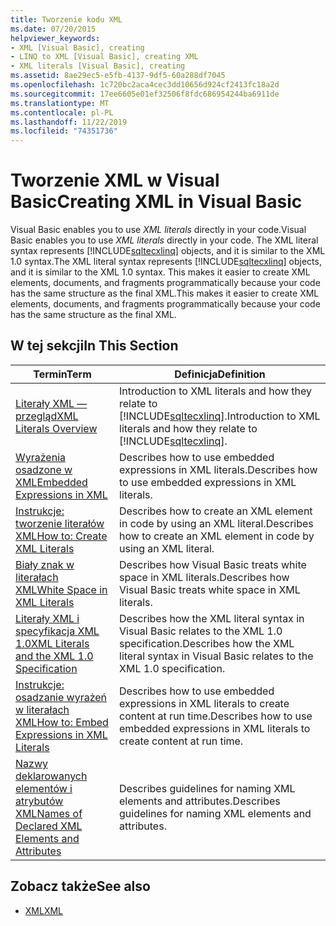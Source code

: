 ```yaml
---
title: Tworzenie kodu XML
ms.date: 07/20/2015
helpviewer_keywords:
- XML [Visual Basic], creating
- LINQ to XML [Visual Basic], creating XML
- XML literals [Visual Basic], creating
ms.assetid: 8ae29ec5-e5fb-4137-9df5-60a288df7045
ms.openlocfilehash: 1c720bc2aca4cec3dd10656d924cf2413fc18a2d
ms.sourcegitcommit: 17ee6605e01ef32506f8fdc686954244ba6911de
ms.translationtype: MT
ms.contentlocale: pl-PL
ms.lasthandoff: 11/22/2019
ms.locfileid: "74351736"
---
```

# <a name="creating-xml-in-visual-basic"></a><span data-ttu-id="d4d8f-102">Tworzenie XML w Visual Basic</span><span class="sxs-lookup"><span data-stu-id="d4d8f-102">Creating XML in Visual Basic</span></span>
<span data-ttu-id="d4d8f-103">Visual Basic enables you to use *XML literals* directly in your code.</span><span class="sxs-lookup"><span data-stu-id="d4d8f-103">Visual Basic enables you to use *XML literals* directly in your code.</span></span> <span data-ttu-id="d4d8f-104">The XML literal syntax represents [!INCLUDE[sqltecxlinq](~/includes/sqltecxlinq-md.md)] objects, and it is similar to the XML 1.0 syntax.</span><span class="sxs-lookup"><span data-stu-id="d4d8f-104">The XML literal syntax represents [!INCLUDE[sqltecxlinq](~/includes/sqltecxlinq-md.md)] objects, and it is similar to the XML 1.0 syntax.</span></span> <span data-ttu-id="d4d8f-105">This makes it easier to create XML elements, documents, and fragments programmatically because your code has the same structure as the final XML.</span><span class="sxs-lookup"><span data-stu-id="d4d8f-105">This makes it easier to create XML elements, documents, and fragments programmatically because your code has the same structure as the final XML.</span></span>  
  
## <a name="in-this-section"></a><span data-ttu-id="d4d8f-106">W tej sekcji</span><span class="sxs-lookup"><span data-stu-id="d4d8f-106">In This Section</span></span>  
  
|<span data-ttu-id="d4d8f-107">Termin</span><span class="sxs-lookup"><span data-stu-id="d4d8f-107">Term</span></span>|<span data-ttu-id="d4d8f-108">Definicja</span><span class="sxs-lookup"><span data-stu-id="d4d8f-108">Definition</span></span>|  
|---|---|  
|[<span data-ttu-id="d4d8f-109">Literały XML — przegląd</span><span class="sxs-lookup"><span data-stu-id="d4d8f-109">XML Literals Overview</span></span>](../../../../visual-basic/programming-guide/language-features/xml/xml-literals-overview.md)|<span data-ttu-id="d4d8f-110">Introduction to XML literals and how they relate to [!INCLUDE[sqltecxlinq](~/includes/sqltecxlinq-md.md)].</span><span class="sxs-lookup"><span data-stu-id="d4d8f-110">Introduction to XML literals and how they relate to [!INCLUDE[sqltecxlinq](~/includes/sqltecxlinq-md.md)].</span></span>|  
|[<span data-ttu-id="d4d8f-111">Wyrażenia osadzone w XML</span><span class="sxs-lookup"><span data-stu-id="d4d8f-111">Embedded Expressions in XML</span></span>](../../../../visual-basic/programming-guide/language-features/xml/embedded-expressions-in-xml.md)|<span data-ttu-id="d4d8f-112">Describes how to use embedded expressions in XML literals.</span><span class="sxs-lookup"><span data-stu-id="d4d8f-112">Describes how to use embedded expressions in XML literals.</span></span>|  
|[<span data-ttu-id="d4d8f-113">Instrukcje: tworzenie literałów XML</span><span class="sxs-lookup"><span data-stu-id="d4d8f-113">How to: Create XML Literals</span></span>](../../../../visual-basic/programming-guide/language-features/xml/how-to-create-xml-literals.md)|<span data-ttu-id="d4d8f-114">Describes how to create an XML element in code by using an XML literal.</span><span class="sxs-lookup"><span data-stu-id="d4d8f-114">Describes how to create an XML element in code by using an XML literal.</span></span>|  
|[<span data-ttu-id="d4d8f-115">Biały znak w literałach XML</span><span class="sxs-lookup"><span data-stu-id="d4d8f-115">White Space in XML Literals</span></span>](../../../../visual-basic/programming-guide/language-features/xml/white-space-in-xml-literals.md)|<span data-ttu-id="d4d8f-116">Describes how Visual Basic treats white space in XML literals.</span><span class="sxs-lookup"><span data-stu-id="d4d8f-116">Describes how Visual Basic treats white space in XML literals.</span></span>|  
|[<span data-ttu-id="d4d8f-117">Literały XML i specyfikacja XML 1.0</span><span class="sxs-lookup"><span data-stu-id="d4d8f-117">XML Literals and the XML 1.0 Specification</span></span>](../../../../visual-basic/programming-guide/language-features/xml/xml-literals-and-the-xml-1-0-specification.md)|<span data-ttu-id="d4d8f-118">Describes how the XML literal syntax in Visual Basic relates to the XML 1.0 specification.</span><span class="sxs-lookup"><span data-stu-id="d4d8f-118">Describes how the XML literal syntax in Visual Basic relates to the XML 1.0 specification.</span></span>|  
|[<span data-ttu-id="d4d8f-119">Instrukcje: osadzanie wyrażeń w literałach XML</span><span class="sxs-lookup"><span data-stu-id="d4d8f-119">How to: Embed Expressions in XML Literals</span></span>](../../../../visual-basic/programming-guide/language-features/xml/how-to-embed-expressions-in-xml-literals.md)|<span data-ttu-id="d4d8f-120">Describes how to use embedded expressions in XML literals to create content at run time.</span><span class="sxs-lookup"><span data-stu-id="d4d8f-120">Describes how to use embedded expressions in XML literals to create content at run time.</span></span>|  
|[<span data-ttu-id="d4d8f-121">Nazwy deklarowanych elementów i atrybutów XML</span><span class="sxs-lookup"><span data-stu-id="d4d8f-121">Names of Declared XML Elements and Attributes</span></span>](../../../../visual-basic/programming-guide/language-features/xml/names-of-declared-xml-elements-and-attributes.md)|<span data-ttu-id="d4d8f-122">Describes guidelines for naming XML elements and attributes.</span><span class="sxs-lookup"><span data-stu-id="d4d8f-122">Describes guidelines for naming XML elements and attributes.</span></span>|  
  
## <a name="see-also"></a><span data-ttu-id="d4d8f-123">Zobacz także</span><span class="sxs-lookup"><span data-stu-id="d4d8f-123">See also</span></span>

- [<span data-ttu-id="d4d8f-124">XML</span><span class="sxs-lookup"><span data-stu-id="d4d8f-124">XML</span></span>](../../../../visual-basic/programming-guide/language-features/xml/index.md)
